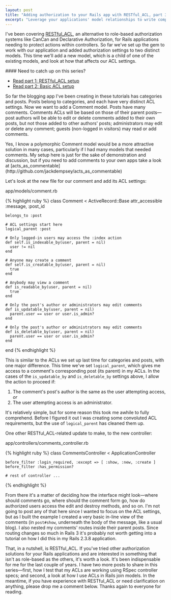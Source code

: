 ```yaml
---
layout: post
title: "Adding authorization to your Rails app with RESTful_ACL, part 3: Parent and child objects"
excerpt: "Leverage your applications' model relationships to write complex, but clean, authorization rules."
---
```


I've been covering [RESTful_ACL](http://github.com/mdarby/restful_acl), an alternative to role-based authorization systems like CanCan and Declarative Authorization, for Rails applications needing to protect actions within controllers. So far we've set up the gem to work with our application and added authorization settings to two distinct models. This time we'll add a new model, which is a child of one of the existing models, and look at how that affects our ACL settings.

<div class="alert alert-info" markdown="1">
#### Need to catch up on this series?

* [Read part 1: RESTful_ACL setup](/2010/06/16/authorization-restful-acl-1.html)
* [Read part 2: Basic ACL setup](/2010/06/21/authorization-restful-acl-2.html)
</div>

So far the blogging app I've been creating in these tutorials has categories and posts. Posts belong to categories, and each have very distinct ACL settings. Now we want to add a Comment model. Posts have many comments. Comments ACLs will be based on those of their parent posts&mdash;post authors will be able to edit or delete comments added to their own posts, but not those added to other authors' posts; administrators may edit or delete any comment; guests (non-logged in visitors) may read or add comments.

<div class="alert alert-info" markdown="1">
Yes, I know a polymorphic Comment model would be a more attractive solution in many cases, particularly if I had many models that needed comments. My setup here is just for the sake of demonstration and discussion, but if you need to add comments to your own apps take a look at [acts_as_commentable](http://github.com/jackdempsey/acts_as_commentable)
</div>

Let's look at the new file for our comment and add its ACL settings:

<div class="box code">
  app/models/comment.rb
</div>

{% highlight ruby %}
  class Comment < ActiveRecord::Base
    attr_accessible :message, :post_id

    belongs_to :post

    # ACL settings start here
    logical_parent :post

    # Only logged-in users may access the :index action
    def self.is_indexable_by(user, parent = nil)
      user != nil
    end

    # Anyone may create a comment
    def self.is_creatable_by(user, parent = nil)
      true
    end

    # Anybody may view a comment
    def is_readable_by(user, parent = nil)
      true
    end

    # Only the post's author or administrators may edit comments
    def is_updatable_by(user, parent = nil)
      parent.user == user or user.is_admin?
    end

    # Only the post's author or administrators may edit comments
    def is_deletable_by(user, parent = nil)
      parent.user == user or user.is_admin?
    end
  end
{% endhighlight %}

This is similar to the ACLs we set up last time for categories and posts, with one major difference. This time we've set `logical_parent`, which gives me access to a comment's corresponding post (its parent) in my ACLs. In the cases of the `is_updatable_by` and `is_deletable_by` settings above, I allow the action to proceed if:

1. The comment's post's author is the same as the user attempting access, _or_
2. The user attempting access is an administrator.

It's relatively simple, but for some reason this took me awhile to fully comprehend. Before I figured it out I was creating some convoluted ACL requirements, but the use of `logical_parent` has cleaned them up.

One other RESTful_ACL-related update to make, to the new controller:

<div class="code box">
  app/controllers/comments_controller.rb
</div>

{% highlight ruby %}
  class CommentsController < ApplicationController

    before_filter :login_required, :except => [ :show, :new, :create ]
    before_filter :has_permission?
    
    # rest of controller ...
{% endhighlight %}

From there it's a matter of deciding how the interface might look&mdash;where should comments go, where should the comment form go, how do authorized users access the edit and destroy methods, and so on. I'm not going to post any of that here since I wanted to focus on the ACL settings, but as I built the example I created a very basic in-line view of the comments (in `post#show`, underneath the body of the message, like a usual blog). I also nested my comments' routes inside their parent posts. Since routing changes so much in Rails 3 it's probably not worth getting into a tutorial on how I did this in my Rails 2.3.8 application.

That, in a nutshell, is RESTful_ACL. If you've tried other authorization solutions for your Rails applications and are interested in something that isn't as role-based as the others, it's worth a look. It's been indispensable for me for the last couple of years. I have two more posts to share in this series&mdash;first, how I test that my ACLs are working using RSpec controller specs; and second, a look at how I use ACLs in Rails join models. In the meantime, if you have experience with RESTful_ACL or need clarification on anything, please drop me a comment below. Thanks again to everyone for reading.
